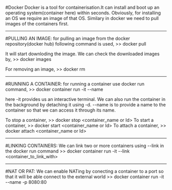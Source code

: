 #Docker
Docker is a tool for containerisation.It can install and boot up an operating system(container here) within seconds.
Obviously, for installing an OS we require an image of that OS. Similary in docker we need to pull images of the containers first.

--------------------------------------------------------------------------------------------------------------------------------
#PULLING AN IMAGE:
for pulling an image from the docker repository(docker hub) following command is used,
    >> docker pull <image name>
    
It will start downloding the image. We can check the downloaded images by,
    >> docker images

For removing an image, >> docker rm <image>

-------------------------------------------------------------------------------------------------------------------------------
#RUNNING A CONTAINER:
for running a container use docker run command,
    >> docker container run -it --name <name> <image>
    
here -it provides us an interactive terminal. We can also run the container in the background by detaching it using -d.
--name is to provide a name to the container so that we can access it through its name.

To stop a container, >> docker stop <container_name or Id> 
To start a container, >> docker start <container_name or Id> 
To attach a container, >> docker attach <container_name or Id>

-------------------------------------------------------------------------------------------------------------------------------
#LINKING CONTAINERS:
We can link two or more containers using --link in the docker run command
    >> docker container run -it --link <container_to_link_with> <image>

-------------------------------------------------------------------------------------------------------------------------------
#NAT OR PAT:
We can  enable NATing by conecting a container to a port so that it will be able connect to the external world
    >> docker container run -it --name <name> -p 8080:80  <image>
    
    
    
